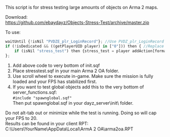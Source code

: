 This script is for stress testing large amounts of objects on Arma 2 maps.<br/>

Download:<br/>
https://github.com/ebaydayz/Objects-Stress-Test/archive/master.zip<br/>

To use:<br/>

```javascript
waitUntil {!isNil "PVDZE_plr_LoginRecord"}; //Use PVDZ_plr_LoginRecord for 1.8.3. For non-dayz mods use: waitUntil {!(isNull (findDisplay 46))};
if (!isDedicated && ((getPlayerUID player) in ["0"])) then { //Replace 0 with your UID
	if (isNil "stress_test") then {stress_test = player addAction[format ["<t color='#5882FA'>%1</t>", "Stress Test"],"stresstest.sqf","",5,false,true];};
};
```
1. Add above code to very bottom of init.sqf
2. Place stresstest.sqf in your main Arma 2 OA folder.
3. Use scroll wheel to execute in-game. Make sure the mission is fully loaded and your FPS has stabilized first.
4. If you want to test global objects add this to the very bottom of server_functions.sqf:<br/>
`#include "spawnglobal.sqf"`<br/>
Then put spawnglobal.sqf in your dayz_server\init\ folder. <br/>

Do not alt-tab out or minimize while the test is running. Doing so will cap your FPS to 20.<br/>
Results can be found in your client RPT:<br/>
C:\Users\YourName\AppData\Local\ArmA 2 OA\arma2oa.RPT


